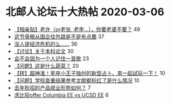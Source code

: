 # 北邮人论坛十大热帖 2020-03-06

- [【相亲贴】老许（or老张, 老李...），你要老婆不要？](https://bbs.byr.cn/article/Friends/1954006) 49
- [这节骨眼从国企往外跳是不是有点蠢](https://bbs.byr.cn/article/WorkLife/1140993) 37
- [没人提经济危机的么……](https://bbs.byr.cn/article/Talking/6186116) 36
- [【讨论】关于本科论文](https://bbs.byr.cn/article/StudyShare/195813) 30
- [会不会因为一个人记住一首歌](https://bbs.byr.cn/article/Feeling/3141118) 23
- [【问题】这是什么蔬菜？](https://bbs.byr.cn/article/Picture/3255522) 20
- [【转】超神准！星座小王子独创的新型占卜、來一起試玩一下！](https://bbs.byr.cn/article/Constellations/326533) 10
- [【问题】学校查重结果参考文献都标红了是什么情况](https://bbs.byr.cn/article/Paper/37923) 10
- [去年秋招的产品就业形势如何？](https://bbs.byr.cn/article/Job/2079338) 7
- [求比较offer Columbia EE vs UCSD EE](https://bbs.byr.cn/article/GoAbroad/369248) 6


